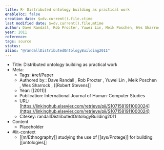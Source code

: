 ```yaml
---
title: R- Distributed ontology building as practical work
enableToc: false
creation date: $=dv.current().file.ctime
last modified date: $=dv.current().file.mtime
author: Dave Randall, Rob Procter, Yuwei Lin, Meik Poschen, Wes Sharrock, Robert Stevens
year: 2011
reference: 
tags: source
status: 
alias: "@randallDistributedOntologyBuilding2011"
---
```

-   Title: Distributed ontology building as practical work
-   Meta:
    -   Tags: #ref/Paper
    -   Authored by:: Dave Randall , Rob Procter , Yuwei Lin , Meik Poschen , Wes Sharrock , [[Robert Stevens]]
    -   Year: [[2011]]
    -   Publication: International Journal of Human-Computer Studies
    -   URL: [https://linkinghub.elsevier.com/retrieve/pii/S1071581911000024](https://linkinghub.elsevier.com/retrieve/pii/S1071581911000024)
    -   Citekey: randallDistributedOntologyBuilding2011
-   Content
    -   Placeholder
-   #lit-context
    -   [[m/Ethnography]] studying the use of [[sys/Protege]] for building [[ontologies]]